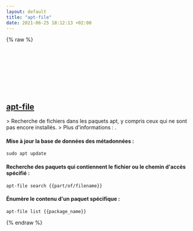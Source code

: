 ```yaml
---
layout: default
title: "apt-file"
date: 2021-06-25 18:12:13 +02:00
---
```

{% raw %}
<h2 id="apt-file">
  <a href="/fr/linux/apt-file.html">apt-file</a> <a href="#apt-file"><svg class="icon">
    <use href="/assets/images/unicode_sprite.svg#link" />
  </svg></a>
</h2>
> Recherche de fichiers dans les paquets apt, y compris ceux qui ne sont pas encore installés.
> Plus d'informations : <https://manpages.debian.org/latest/apt-file/apt-file.1.html>.

#### Mise à jour la base de données des métadonnées :
```shell
sudo apt update
```
#### Recherche des paquets qui contiennent le fichier ou le chemin d'accès spécifié :
```shell
apt-file search {{part/of/filename}}
```
#### Énumère le contenu d'un paquet spécifique :
```shell
apt-file list {{package_name}}
```
{% endraw %}